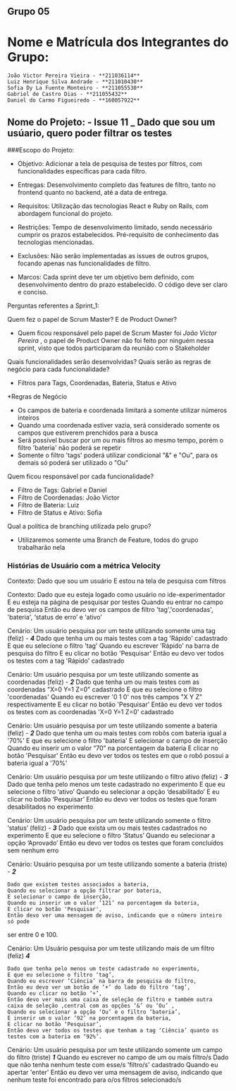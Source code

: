 ## Grupo 05 

# Nome e Matrícula dos Integrantes do Grupo:
 
```
João Victor Pereira Vieira - **211036114**
Luiz Henrique Silva Andrade - **211010430**
Sofia Dy La Fuente Monteiro - **211055530**
Gabriel de Castro Dias - **211055432**
Daniel do Carmo Figueiredo - **160057922**
``` 

## Nome do Projeto: - Issue 11 _ Dado que sou um usúario, quero poder filtrar os testes



###Escopo do Projeto:

- Objetivo: Adicionar a tela de pesquisa de testes por filtros, com funcionalidades específicas para cada filtro.

- Entregas: Desenvolvimento completo das features de filtro, tanto no frontend quanto no backend, até a data de entrega.

- Requisitos: Utilização das tecnologias React e Ruby on Rails, com abordagem funcional do projeto.

- Restrições: Tempo de desenvolvimento limitado, sendo necessário cumprir os prazos estabelecidos. Pré-requisito de conhecimento das tecnologias mencionadas.

- Exclusões: Não serão implementadas as issues de outros grupos, focando apenas nas funcionalidades de filtro.

- Marcos: Cada sprint deve ter um objetivo bem definido, com desenvolvimento dentro do prazo estabelecido. O código deve ser claro e conciso.





Perguntas referentes a Sprint_1:

Quem fez o papel de Scrum Master? E de Product Owner?

- Quem ficou responsável pelo papel de Scrum Master foi _João Victor Pereira_ , o papel de Product Owner não foi feito por ninguém nessa sprint, visto que todos participaram da reunião com o Stakeholder

Quais funcionalidades serão desenvolvidas? Quais serão as regras de negócio para cada funcionalidade?

- Filtros para Tags, Coordenadas, Bateria, Status e Ativo

*Regras de Negócio
- Os campos de bateria e coordenada limitará a somente utilizar números inteiros
- Quando uma coordenada estiver vazia, será considerado somente os campos que estiverem prenchidos para a busca
- Será possível buscar por um ou mais filtros ao mesmo tempo, porém o filtro 'bateria' não poderá se repetir
- Somente o filtro 'tags' poderá utilizar condicional "&" e "Ou", para os demais só poderá ser utilizado o "Ou"

Quem ficou responsável por cada funcionalidade?

- Filtro de Tags: Gabriel e Daniel
- Filtro de Coordenadas: João Victor
- Filtro de Bateria: Luiz
- Filtro de Status e Ativo: Sofia


Qual a política de branching utilizada pelo grupo?

- Utilizaremos somente uma Branch de Feature, todos do grupo trabalharão nela


### Histórias de Usuário com a métrica Velocity

Contexto: Dado que sou um usuário
          E estou na tela de pesquisa com filtros

Contexto:
    Dado que eu esteja logado como usuário no ide-experimentador
    E eu esteja na página de pesquisar por testes
    Quando eu entrar no campo de pesquisa
    Então eu devo ver os campos de filtro 'tag','coordenadas', 'bateria', ‘status de erro’ e  ‘ativo’
    
Cenário: Um usuário pesquisa por um teste utilizando somente uma tag (feliz) - **_4_**
    Dado que tenha um ou mais testes com a tag 'Rápido' cadastrado
    E que eu selecione o filtro 'tag'
    Quando eu escrever 'Rápido' na barra de pesquisa do filtro
    E eu clicar no botão 'Pesquisar' 
    Então eu devo ver todos os testes com a tag 'Rápido' cadastrado

Cenário: Um usuário pesquisa por um teste utilizando somente as coordenadas (feliz) - **_2_**
    Dado que tenha um ou mais testes com as coordenadas "X=0 Y=1 Z=0" cadastrado
    E que eu selecione o filtro 'coordenadas'
    Quando eu escrever '0 1 0' nos três campos "X Y Z" respectivamente
    E eu clicar no botão 'Pesquisar' 
    Então eu devo ver todos os testes com as coordenadas 'X=0 Y=1 Z=0' cadastrado

Cenário: Um usuário pesquisa por um teste utilizando somente a bateria (feliz) - **_2_**
    Dado que tenha um ou mais testes com robôs com bateria igual a '70%'
    E que eu selecione o filtro 'bateria'
    E selecionar o campo de inserção
    Quando eu inserir um o valor “70” na porcentagem da bateria
    E clicar no botão 'Pesquisar'
    Então eu devo ver todos os testes em que o robô possui a bateria igual a '70%'

Cenário: Um usuário pesquisa por um teste utilizando o filtro ativo (feliz) - **_3_**
    Dado que tenha pelo menos um teste cadastrado no experimento
    E que eu selecione o filtro ‘ativo’ 
    Quando eu selecionar a opção ‘desabilitado’
    E eu clicar no botão ‘Pesquisar’
    Então eu devo ver todos os testes que foram desabilitados no experimento






Cenário: Um usuário pesquisa por um teste utilizando somente o filtro ‘status’ (feliz) - **_3_**
    Dado que exista um ou mais testes cadastrados no experimento
    E que eu selecione o filtro ‘Status’ 
    Quando eu selecionar a opção ‘Aprovado’
    Então eu devo ver todos os testes que foram concluídos sem nenhum erro





Cenário: Usuário pesquisa por um teste utilizando somente a bateria (triste) - **_2_**

	Dado que existem testes associados a bateria,
	Quando eu selecionar a opção filtrar por bateria,
	E selecionar o campo de inserção,
	Quando eu inserir um o valor ‘121’ na porcentagem da bateria,
    E clicar no botão 'Pesquisar',
	Então devo ver uma mensagem de aviso, indicando que o número inteiro só pode 
ser entre 0 e 100.

	
Cenário: Um Usuário pesquisa por um teste utilizando mais de um filtro (feliz) **_4_**

    Dado que tenha pelo menos um teste cadastrado no experimento,
    E que eu selecione o filtro ‘tag’,
    Quando eu escrever ‘Ciência’ na barra de pesquisa do filtro,
    Então eu devo ver um botão de ‘+’ do lado do filtro ‘tag’,
    Quando eu clicar no botão ‘+’,
    Então devo ver mais uma caixa de seleção de filtro e também outra caixa de seleção ,central com as opções ‘&’ ou ‘Ou’ ,
    Quando eu selecionar a opção ‘Ou’ e o filtro ‘bateria’,
    E inserir um o valor ‘92’ na porcentagem da bateria,
    E clicar no botão ‘Pesquisar’,
    Então devo ver todos os testes que tenham a tag ‘Ciência’ quanto os testes com a bateria em ‘92%’.


Cenário: Um usuário pesquisa por um teste utilizando somente um campo do filtro (triste) **_1_**
    Quando eu escrever no campo de um ou mais filtro/s
    Dado que não tenha nenhum teste com esse/s 'filtro/s' cadastrado
    Quando eu apertar 'enter'
    Então eu devo ver uma mensagem de aviso, indicando que nenhum teste foi encontrado para o/os filtros selecionado/s


